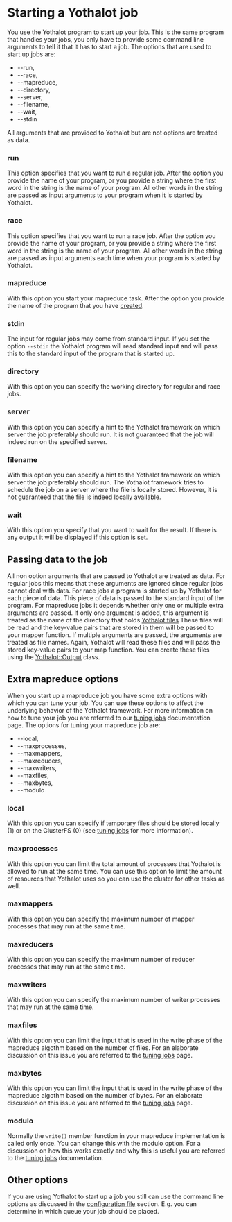 # Starting a Yothalot job

You use the Yothalot program to start up your job. This is the same program
that handles your jobs, you only have to provide some command line arguments
to tell it that it has to start a job. The options that are used to start
up jobs are:

*   --run,
*   --race,
*   --mapreduce,
*   --directory,
*   --server,
*   --filename,
*   --wait,
*   --stdin

All arguments that are provided to Yothalot but are not options are treated
as data.

### run

This option specifies that you want to run a regular job. After the option
you provide the name of your program, or you provide a string where the
first word in the string is the name of your program. All other words in
the string are passed as input arguments to your program when it is started
by Yothalot.


### race

This option specifies that you want to run a race job. After the option
you provide the name of your program, or you provide a string where the
first word in the string is the name of your program. All other words in
the string are passed as input arguments each time when your program is started
by Yothalot.


### mapreduce

With this option you start your mapreduce task. After the option you provide
the name of the program that you have [created](copernica-docs:Yothalot/cpp-program "Writing a program").


### stdin

The input for regular jobs may come from standard input. If you set the option
`--stdin` the Yothalot program will read standard input and will pass this to
the standard input of the program that is started up.


### directory

With this option you can specify the working directory for regular and 
race jobs.


### server

With this option you can specify a hint to the Yothalot framework on which
server the job preferably should run. It is not guaranteed that the job
will indeed run on the specified server.


### filename

With this option you can specify a hint to the Yothalot framework on which
server the job preferably should run. The Yothalot framework tries to schedule
the job on a server where the file is locally stored. However, it is not
guaranteed that the file is indeed locally available.


### wait

With this option you specify that you want to wait for the result. If there
is any output it will be displayed if this option is set.


## Passing data to the job

All non option arguments that are passed to Yothalot are treated as data. For
regular jobs this means that these arguments are ignored since regular jobs
cannot deal with data. For race jobs a program is started up by Yothalot for
each piece of data. This piece of data is passed to the standard input of
the program. For mapreduce jobs it depends whether only one or multiple
extra arguments are passed. If only one argument is added, this argument
is treated as the name of the directory that holds [Yothalot files](copernica-docs:Yothalot/internalfiles "Internal File Format")
These files will be read and the key-value pairs that are stored in them
will be passed to your mapper function. If multiple arguments are passed,
the arguments are treated as file names. Again, Yothalot will read these
files and will pass the stored key-value pairs to your map function.
You can create these files using the [Yothalot::Output](copernica-docs:Yothalot/cpp-output "Output")
class. 


## Extra mapreduce options

When you start up a mapreduce job you have some extra options with which you
can tune your job. You can use these options to affect the underlying behavior
of the Yothalot framework. For more information on how to tune your job you
are referred to our [tuning jobs](copernica-docs:Yothalot/tuning "Tuning jobs")
documentation page. The options for tuning your mapreduce job are:

* --local,
* --maxprocesses,
* --maxmappers,
* --maxreducers,
* --maxwriters,
* --maxfiles,
* --maxbytes,
* --modulo

### local

With this option you can specify if temporary files should be stored locally
(1) or on the GlusterFS (0) (see [tuning jobs](copernica-docs:Yothalot/tuning "Tuning jobs")
for more information).

### maxprocesses

With this option you can limit the total amount of processes that Yothalot is
allowed to run at the same time. You can use this option to limit the amount
of resources that Yothalot uses so you can use the cluster for other tasks
as well.


### maxmappers

With this option you can specify the maximum number of mapper processes that may run at
the same time. 


### maxreducers

With this option you can specify the maximum number of reducer processes
that may run at the same time.


### maxwriters

With this option you can specify the maximum number of writer processes that
may run at the same time.


### maxfiles

With this option you can limit the input that is used in the write phase
of the mapreduce algothm based on the number of files. For an elaborate
discussion on this issue you are referred to the [tuning jobs](copernica-docs:Yothalot/tuning "Tuning jobs")
page.


### maxbytes

With this option you can limit the input that is used in the write phase
of the mapreduce algothm based on the number of bytes. For an elaborate
discussion on this issue you are referred to the [tuning jobs](copernica-docs:Yothalot/tuning "Tuning jobs")
page.


### modulo

Normally the `write()` member function in your mapreduce implementation is
called only once. You can change this with the modulo option. For a discussion
on how this works exactly and why this is useful you are referred to the 
[tuning jobs](copernica-docs:Yothalot/tuning "Tuning jobs") documentation.


## Other options

If you are using Yothalot to start up a job you still can use the command
line options as discussed in the [configuration file](copernica-docs:Yothalot/configuration)
section. E.g. you can determine in which queue your job should be placed.
